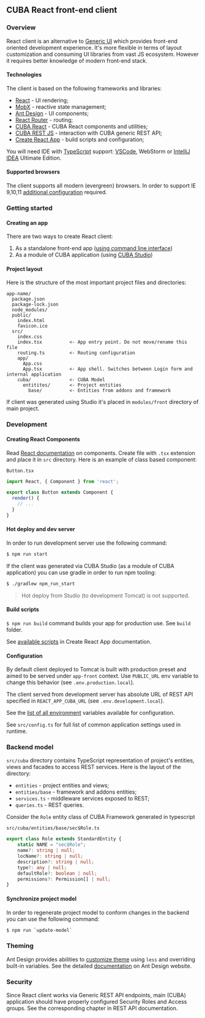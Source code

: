 ## CUBA React front-end client

### Overview

React client is an alternative to [Generic UI](https://doc.cuba-platform.com/manual-latest/gui_framework.html) which 
provides front-end oriented development experience. 
It's more flexible in terms of layout customization and consuming UI libraries from vast JS ecosystem. However
it requires better knowledge of modern front-end stack. 
 
#### Technologies

The client is based on the following frameworks and libraries: 

* [React](https://reactjs.org/) - UI rendering;
* [MobX](https://mobx.js.org/) - reactive state management;
* [Ant Design](https://ant.design/docs/react/introduce) - UI components;
* [React Router](https://reacttraining.com/react-router/) - routing;
* [CUBA React](https://github.com/cuba-labs/cuba-react) - CUBA React components and utilities;
* [CUBA REST JS](https://github.com/cuba-platform/cuba-rest-js) - interaction with СUBA generic REST API;
* [Create React App](https://facebook.github.io/create-react-app/) - build scripts and configuration;

You will need IDE with [TypeScript](http://www.typescriptlang.org/) support: [VSCode](https://code.visualstudio.com/), 
WebStorm or [IntelliJ IDEA](https://www.jetbrains.com/idea/) Ultimate Edition.

#### Supported browsers

The client supports all modern (evergreen) browsers. 
In order to support IE 9,10,11 [additional configuration](https://facebook.github.io/create-react-app/docs/supported-browsers-features) 
required.

### Getting started

#### Creating an app

There are two ways to create React client:

1. As a standalone front-end app ([using command line interface](https://github.com/cuba-platform/front-generator/blob/master/README.md#using-via-command-line))
2. As a module of CUBA application (using [CUBA Studio](https://doc.cuba-platform.com/studio/#modules))

#### Project layout

Here is the structure of the most important project files and directories:

```
app-name/
  package.json
  package-lock.json
  node_modules/
  public/
    index.html
    favicon.ico
  src/
    index.css
    index.tsx          <- App entry point. Do not move/rename this file
    routing.ts         <- Routing configuration
    app/
      App.css
      App.tsx          <- App shell. Switches between Login form and internal application
    cuba/              <- CUBA Model
      entitites/       <- Project entities
        base/          <- Entities from addons and framework
```

If client was generated using Studio it's placed in `modules/front` directory of main project. 

### Development

#### Creating React Components

Read [React documentation](https://reactjs.org/docs/components-and-props.html) on components.
Create file with `.tsx` extension and place it in `src` directory. Here is an example of class based component:

`Button.tsx`
```typescript jsx
import React, { Component } from 'react';

export class Button extends Component {
  render() {
    // ...
  }
}
```

#### Hot deploy and dev server

In order to run development server use the following command:

```bash
$ npm run start
```

If the client was generated via CUBA Studio (as a module of CUBA application) you can use gradle in order 
to run npm tooling:

```bash
$ ./gradlew npm_run_start
``` 

> Hot deploy from Studio (to development Tomcat) is not supported.

#### Build scripts

`$ npm run build` command builds your app for production use. See `build` folder.

See [available scripts](https://facebook.github.io/create-react-app/docs/available-scripts) in Create React App documentation.

#### Configuration

By default client deployed to Tomcat is built with production preset and aimed to be served under 
`app-front` context. Use `PUBLIC_URL` env variable to change this behavior (see `.env.production.local`).

The client served from development server has absolute URL of REST API specified in `REACT_APP_CUBA_URL` 
(see `.env.development.local`).

See the [list of all environment](https://facebook.github.io/create-react-app/docs/advanced-configuration) variables
 available for configuration.

See `src/config.ts` for full list of common application settings used in runtime.

### Backend model

`src/cuba` directory contains TypeScript representation of project's entities, views and facades to access REST services.
Here is the layout of the directory:

* `entities` - project entities and views;
* `entities/base` - framework and addons entities;
* `services.ts` - middleware services exposed to REST;
* `queries.ts` - REST queries.

Consider the `Role` entity class of CUBA Framework generated in typescript

`src/cuba/entities/base/sec$Role.ts`
```typescript
export class Role extends StandardEntity {
    static NAME = "sec$Role";
    name?: string | null;
    locName?: string | null;
    description?: string | null;
    type?: any | null;
    defaultRole?: boolean | null;
    permissions?: Permission[] | null;
}
```

#### Synchronize project model

In order to regenerate project model to conform changes in the backend you can use the following command:
 
```bash
$ npm run `update-model`
```

### Theming

Ant Design provides abilities to [customize theme](https://ant.design/docs/react/customize-theme) using `less` and 
overriding built-in variables.
See the detailed [documentation](https://ant.design/docs/react/use-with-create-react-app#Customize-Theme) on Ant Design
website.

### Security

Since React client works via Generic REST API endpoints, main (CUBA) application should have properly configured Security 
Roles and Access groups. See the corresponding chapter in REST API documentation.